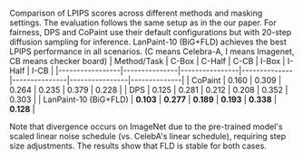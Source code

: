Comparison of LPIPS scores across different methods and masking settings. The evaluation follows the same setup as in the our paper. For fairness, DPS and CoPaint use their default configurations but with 20-step diffusion sampling for inference. LanPaint-10 (BiG+FLD) achieves the best LPIPS performance in all scenarios. (C means Celebra-A, I means Imagenet, CB means checker board)
| Method/Task     | C-Box | C-Half | C-CB | I-Box | I-Half | I-CB |
|-----------------|---------------|----------------|--------------|---------------|----------------|--------------|
| CoPaint         | 0.160         | 0.309          | 0.264        | 0.235         | 0.379          | 0.228        |
| DPS             | 0.125         | 0.281          | 0.212        | 0.208         | 0.352          | 0.303      |
| LanPaint-10 (BiG+FLD) | **0.103** | **0.277**      | **0.189**    | **0.193**     | **0.338**      | **0.128**    |

Note that divergence occurs on ImageNet due to the pre-trained model's scaled linear noise schedule (vs. CelebA's linear schedule), requiring step size adjustments. The results show that FLD is stable for both cases.
